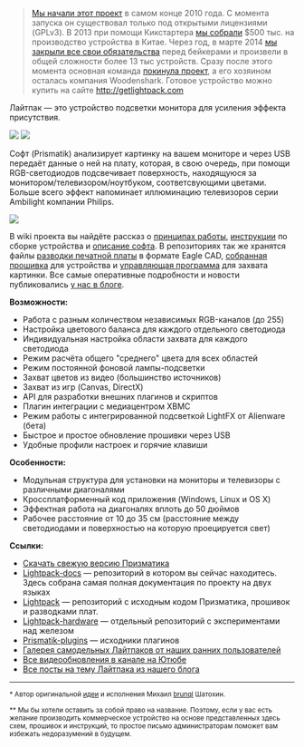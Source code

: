 > [Мы начали этот проект](http://habrahabr.ru/post/114291/) в самом конце 2010 года. С момента запуска он существовал только под открытыми лицензиями (GPLv3). В 2013 при помощи Кикстартера [мы собрали](https://www.kickstarter.com/projects/woodenshark/lightpack-ambient-backlight-for-your-displays) $500 тыс. на производство устройства в Китае. Через год, в марте 2014 [мы закрыли все свои обязательства](http://siliconrus.com/2015/05/lightpack/) перед бейкерами и произвели в общей сложности более 13 тыс устройств. Сразу после этого момента основная команда [покинула проект](http://atarity.ru/post/85836222526/3), а его хозяином осталась компания Woodenshark. Готовое устройство можно купить на сайте <http://getlightpack.com> 

Лайтпак &mdash; это устройство подсветки монитора для усиления эффекта присутствия.

<img src="https://lh6.googleusercontent.com/-ZcR-x2kOuQQ/UPAfhlfbilI/AAAAAAAAIU4/UqWdf3dzWhE/s820/tript.jpg" />

<img src="https://lh6.googleusercontent.com/-CPlUv15hE0A/VZpkgVYdiPI/AAAAAAAA7z4/YAO1t8UJLn0/w1024-h654-no/IMG_9665.jpg" />

Софт (Prismatik) анализирует картинку на вашем мониторе и через USB передаёт данные о ней на плату, которая, в свою очередь, при помощи RGB-светодиодов подсвечивает поверхность, находящуюся за монитором/телевизором/ноутбуком, соответcвующими цветами. Больше всего эффект напоминает иллюминацию телевизоров серии Ambilight компании Philips.

<a href="http://www.youtube.com/watch?v=1UP7SmUqkxc"><img src="https://lh4.googleusercontent.com/-v3PDpYuOWd4/VZpTqfYTGiI/AAAAAAAA7zk/bzM8UMhS72Y/w854-h511-no/Screenshot_15.png" /></a>

В wiki проекта вы найдёте рассказ о [принципах работы](https://github.com/Atarity/Lightpack-docs/blob/master/RUS/%D0%9F%D1%80%D0%B8%D0%BD%D1%86%D0%B8%D0%BF_%D1%80%D0%B0%D0%B1%D0%BE%D1%82%D1%8B.md), [инструкции](https://github.com/Atarity/Lightpack-docs/blob/master/RUS/%D0%A1%D0%B0%D0%BC%D0%BE%D1%81%D1%82%D0%BE%D1%8F%D1%82%D0%B5%D0%BB%D1%8C%D0%BD%D0%BE_%D1%81%D0%BE%D0%B1%D0%B8%D1%80%D0%B0%D0%B5%D0%BC_%D0%9B%D0%B0%D0%B8%CC%86%D1%82%D0%BF%D0%B0%D0%BA.md) по сборке устройства и [описание софта](https://github.com/Atarity/Lightpack-docs/blob/master/RUS/%D0%9E%D0%BF%D0%B8%D1%81%D0%B0%D0%BD%D0%B8%D0%B5_%D0%BD%D0%B0%D1%81%D1%82%D1%80%D0%BE%D0%B5%D0%BA_%D0%9F%D1%80%D0%B8%D0%B7%D0%BC%D0%B0%D1%82%D0%B8%D0%BA%D0%B0.md). В репозиториях так же хранятся файлы [разводки печатной платы](https://github.com/Atarity/Lightpack/tree/master/Hardware) в формате Eagle CAD, [собранная прошивка](https://github.com/Atarity/Lightpack/tree/master/Firmware) для устройства и [управляющая программа](https://github.com/woodenshark/Lightpack/releases) для захвата картинки. Все самые оперативные подробности и новости публиковались [у нас в блоге](http://pixelkit.ru).

**Возможности:**

- Работа с разным количеством независимых RGB-каналов (до 255)
- Настройка цветового баланса для каждого отдельного светодиода
- Индивидуальная настройка области захвата для каждого светодиода
- Режим расчёта общего "среднего" цвета для всех областей
- Режим постоянной фоновой лампы-подсветки
- Захват цветов из видео (большинство источников)
- Захват из игр (Canvas, DirectX)
- API для разработки внешних плагинов и скриптов
- Плагин интеграции с медиацентром XBMC
- Режим работы с интегрированной подсветкой LightFX от Alienware (бета)
- Быстрое и простое обновление прошивки через USB
- Удобные профили настроек и горячие клавиши

**Особенности:**

- Модульная структура для установки на мониторы и телевизоры с различными диагоналями
- Кроссплатформенный код приложения (Windows, Linux и OS X)
- Эффектная работа на диагоналях вплоть до 50 дюймов
- Рабочее расстояние от 10 до 35 см (расстояние между светодиодами и поверхностью на которую проецируется свет)

**Ссылки:**

- [Скачать свежую версию Призматика](https://github.com/woodenshark/Lightpack/releases)
- [Lightpack-docs](https://github.com/Atarity/Lightpack-docs) &mdash; репозиторий в котором вы сейчас находитесь. Здесь собрана самая полная документация по проекту на двух языках
- [Lightpack](https://github.com/Atarity/Lightpack) &mdash; репозиторий с исходным кодом Призматика, прошивок и разводками плат.
- [Lightpack-hardware](https://github.com/Atarity/Lightpack-hardware) &mdash; отдельный репозиторий с экспериментами над железом 
- [Prismatik-plugins](https://github.com/Atarity/Prismatik-plugins) &mdash; исходники плагинов
- [Галерея самодельных Лайтпаков от наших ранних пользователей](https://plus.google.com/u/0/photos/108808791782514191974/albums/5578649545433169105)
- [Все видеообновления в канале на Ютюбе](http://www.youtube.com/channel/UCEDih7ao8qLWQMMtvduHCvw)
- [Все посты на тему Лайтпака из нашего блога](http://pixelkit.ru/tagged/%D0%BB%D0%B0%D0%B9%D1%82%D0%BF%D0%B0%D0%BA)

---------------------
<sup>* Автор оригинальной [идеи](http://habrahabr.ru/blogs/DIY/100085/) и исполнения Михаил [brunql](https://plus.google.com/104629265144068751816/about) Шатохин. </sup>

<sup>** Мы бы хотели оставить за собой право на название. Поэтому, если у вас есть желание производить коммерческое устройство на основе представленных здесь схем, прошивок и инструкций, то простое письмо администраторам поможет вам избежать недоразумений в будущем.</sup>
